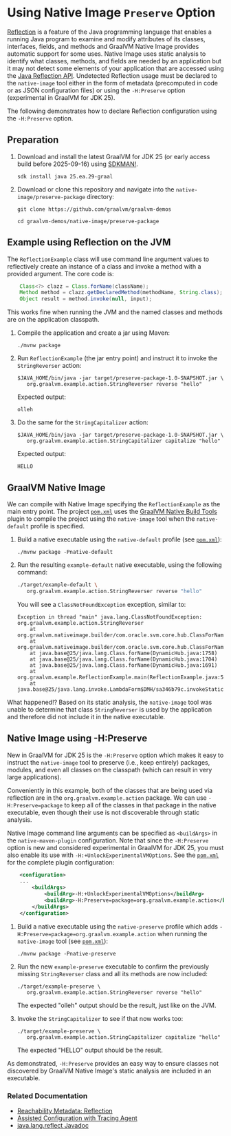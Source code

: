 # Using Native Image `Preserve` Option

[Reflection](https://docs.oracle.com/en/java/javase/24/docs/api/java.base/java/lang/reflect/package-summary.html) is a feature of the Java programming language that enables a running Java program to examine and modify attributes of its classes, interfaces, fields, and methods and GraalVM Native Image provides automatic support for some uses. Native Image uses static analysis to identify what classes, methods, and fields are needed by an application but it may not detect some elements of your application that are accessed using the [Java Reflection API](https://docs.oracle.com/en/java/javase/17/docs/api/java.base/java/lang/reflect/package-summary.html). Undetected Reflection usage must be declared to the `native-image` tool either in the form of metadata (precomputed in code or as JSON configuration files) or using the `-H:Preserve` option (experimental in GraalVM for JDK 25).

The following demonstrates how to declare Reflection configuration using the `-H:Preserve` option.

## Preparation

1. Download and install the latest GraalVM for JDK 25 (or early access build before 2025-09-16) using [SDKMAN!](https://sdkman.io/).

    ```shell
    sdk install java 25.ea.29-graal
    ```

2. Download or clone this repository and navigate into the `native-image/preserve-package` directory:

    ```shell
    git clone https://github.com/graalvm/graalvm-demos
    ```

    ```shell
    cd graalvm-demos/native-image/preserve-package
    ```

## Example using Reflection on the JVM

The `ReflectionExample` class will use command line argument values to
reflectively create an instance of a class and invoke a method with a
provided argument. The core code is:

```java
    Class<?> clazz = Class.forName(className);
    Method method = clazz.getDeclaredMethod(methodName, String.class);
    Object result = method.invoke(null, input);
```

This works fine when running the JVM and the named classes and methods are on
the application classpath.

1. Compile the application and create a jar using Maven:
    ```shell
    ./mvnw package 
    ```
2. Run `ReflectionExample` (the jar entry point) and instruct it to invoke the
   `StringReverser` action:

    ```shell
    $JAVA_HOME/bin/java -jar target/preserve-package-1.0-SNAPSHOT.jar \
       org.graalvm.example.action.StringReverser reverse "hello"
    ```

    Expected output:
    ```shell
    olleh
    ```

3. Do the same for the `StringCapitalizer` action:
    ```shell
    $JAVA_HOME/bin/java -jar target/preserve-package-1.0-SNAPSHOT.jar \
       org.graalvm.example.action.StringCapitalizer capitalize "hello"
    ```
    Expected output:
    ```shell
    HELLO
    ```

## GraalVM Native Image

We can compile with Native Image specifying the `ReflectionExample` as the main
entry point.  The project [`pom.xml`](pom.xml) uses the [GraalVM Native Build
Tools](https://graalvm.github.io/native-build-tools/latest/index.html) plugin to
compile the project using the `native-image` tool when the `native-default`
profile is specified.

1. Build a native executable using the `native-default` profile (see [`pom.xml`](pom.xml)):
    ```shell
    ./mvnw package -Pnative-default  
    ```
4. Run the resulting `example-default` native executable, using the following command:
    ```bash
    ./target/example-default \
       org.graalvm.example.action.StringReverser reverse "hello"
    ```
    You will see a `ClassNotFoundException` exception, similar to:
    ```shell
    Exception in thread "main" java.lang.ClassNotFoundException: org.graalvm.example.action.StringReverser
        at org.graalvm.nativeimage.builder/com.oracle.svm.core.hub.ClassForNameSupport.forName(ClassForNameSupport.java:339)
        at org.graalvm.nativeimage.builder/com.oracle.svm.core.hub.ClassForNameSupport.forName(ClassForNameSupport.java:298)
        at java.base@25/java.lang.Class.forName(DynamicHub.java:1758)
        at java.base@25/java.lang.Class.forName(DynamicHub.java:1704)
        at java.base@25/java.lang.Class.forName(DynamicHub.java:1691)
        at org.graalvm.example.ReflectionExample.main(ReflectionExample.java:56)
        at java.base@25/java.lang.invoke.LambdaForm$DMH/sa346b79c.invokeStaticInit(LambdaForm$DMH)
    ```
What happened!? Based on its static analysis, the `native-image` tool was unable
to determine that class `StringReverser` is used by the application and
therefore did not include it in the native executable.

## Native Image using -H:Preserve

New in GraalVM for JDK 25 is the `-H:Preserve` option which makes it easy to instruct the
`native-image` tool to preserve (i.e., keep entirely) packages, modules, and
even all classes on the classpath (which can result in very large applications).  

Conveniently in this example, both of the classes that are being used via
reflection are in the `org.graalvm.example.action` package. We can use
`-H:Preserve=package` to keep all of the classes in that package in the native
executable, even though their use is not discoverable through static analysis.

Native Image command line arguments can be specified as `<buildArgs>` in the
`native-maven-plugin` configuration.  Note that since the `-H:Preserve` option
is new and considered experimental in GraalVM for JDK 25, you must also enable
its use with `-H:+UnlockExperimentalVMOptions`. See the [`pom.xml`](pom.xml) for
the complete plugin configuration:

```xml
    <configuration>
    ...
        <buildArgs>
            <buildArg>-H:+UnlockExperimentalVMOptions</buildArg>
            <buildArg>-H:Preserve=package=org.graalvm.example.action</buildArg>
        </buildArgs>
    </configuration>
```

1. Build a native executable using the `native-preserve` profile which adds
`-H:Preserve=package=org.graalvm.example.action` when running the `native-image`
   tool (see [`pom.xml`](pom.xml)):
    ```shell
    ./mvnw package -Pnative-preserve   
    ```

2. Run the new `example-preserve` executable to confirm the previously missing
   `StringReverser` class and all its methods are now included:
    ```shell
    ./target/example-preserve \
       org.graalvm.example.action.StringReverser reverse "hello"
    ```
    The expected "olleh" output should be the result, just like on the JVM.

3. Invoke the `StringCapitalizer` to see if that now works too:
   
    ```shell
    ./target/example-preserve \
       org.graalvm.example.action.StringCapitalizer capitalize "hello"
    ```
    The expected "HELLO" output should be the result.
 
   
As demonstrated, `-H:Preserve` provides an easy way to ensure classes not
discovered by GraalVM Native Image's static analysis are included in an
executable.

### Related Documentation

* [Reachability Metadata: Reflection](https://www.graalvm.org/latest/reference-manual/native-image/metadata/)
* [Assisted Configuration with Tracing Agent](https://www.graalvm.org/latest/reference-manual/native-image/metadata/AutomaticMetadataCollection/#tracing-agent) 
* [java.lang.reflect Javadoc](https://docs.oracle.com/en/java/javase/17/docs/api/java.base/java/lang/reflect/package-summary.html)